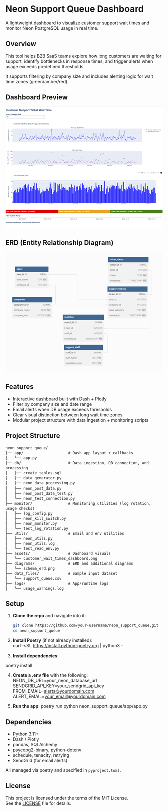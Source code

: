 # Neon Support Queue Dashboard

A lightweight dashboard to visualize customer support wait times and monitor Neon PostgreSQL usage in real time.

## Overview

This tool helps B2B SaaS teams explore how long customers are waiting for support, identify bottlenecks in response times, and trigger alerts when usage exceeds predefined thresholds.

It supports filtering by company size and includes alerting logic for wait time zones (green/amber/red).

## Dashboard Preview

![Dashboard Screenshot](assets/customer_wait_times_dashboard.png)

## ERD (Entity Relationship Diagram)

![ERD](diagrams/schema_erd.png)

## Features

- Interactive dashboard built with Dash + Plotly
- Filter by company size and date range
- Email alerts when DB usage exceeds thresholds
- Clear visual distinction between long wait time zones
- Modular project structure with data ingestion + monitoring scripts

## Project Structure

```text
neon_support_queue/
├── app/                    # Dash app layout + callbacks
│   └── app.py
├── db/                     # Data ingestion, DB connection, and processing
│   ├── create_tables.sql
│   ├── data_generator.py
│   ├── neon_data_processing.py
│   ├── neon_post_data.py
│   ├── neon_post_data_test.py
│   └── neon_test_connection.py
├── monitor/                # Monitoring utilities (log rotation, usage checks)
│   ├── log_config.py
│   ├── neon_kill_switch.py
│   ├── neon_monitor.py
│   └── test_log_rotation.py
├── utils/                  # Email and env utilities
│   ├── neon_utils.py
│   ├── neon_utils.log
│   └── test_read_env.py
├── assets/                 # Dashboard visuals
│   └── customer_wait_times_dashboard.png
├── diagrams/               # ERD and additional diagrams
│   └── schema_erd.png
├── data_files/             # Sample input dataset
│   └── support_queue.csv
├── logs/                   # App/runtime logs
│   └── usage_warnings.log
```

## Setup

1. **Clone the repo** and navigate into it:

   ```bash
   git clone https://github.com/your-username/neon_support_queue.git
   cd neon_support_queue

2.	**Install Poetry** (if not already installed):   
curl -sSL https://install.python-poetry.org | python3 -

3.	**Install dependencies**:

poetry install

4.	**Create a .env file** with the following:
NEON_DB_URL=your_neon_database_url
SENDGRID_API_KEY=your_sendgrid_api_key
FROM_EMAIL=alerts@yourdomain.com
ALERT_EMAIL=your_email@yourdomain.com

5.	**Run the app**:
poetry run python neon_support_queue/app/app.py

## Dependencies

- Python 3.11+
- Dash / Plotly
- pandas, SQLAlchemy
- psycopg2-binary, python-dotenv
- schedule, tenacity, retrying
- SendGrid (for email alerts)

All managed via poetry and specified in `pyproject.toml`.

## License

This project is licensed under the terms of the MIT License.  
See the [LICENSE](LICENSE) file for details.